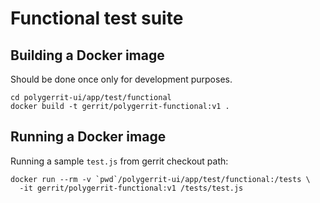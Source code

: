 # Functional test suite

## Building a Docker image

Should be done once only for development purposes.

```
cd polygerrit-ui/app/test/functional
docker build -t gerrit/polygerrit-functional:v1 .
```

## Running a Docker image

Running a sample `test.js` from gerrit checkout path:

```
docker run --rm -v `pwd`/polygerrit-ui/app/test/functional:/tests \
  -it gerrit/polygerrit-functional:v1 /tests/test.js
```

